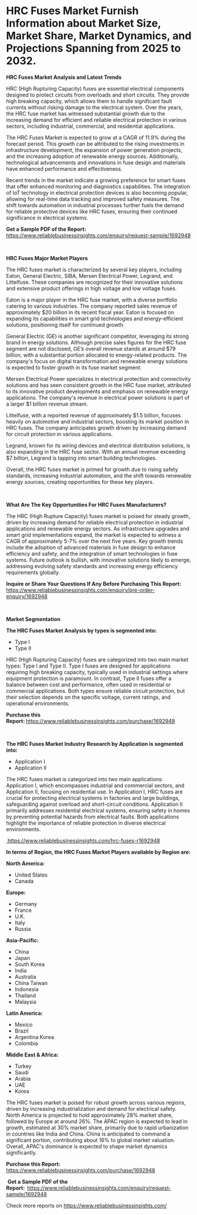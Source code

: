 <p><h1>HRC Fuses Market Furnish Information about Market Size, Market Share, Market Dynamics, and Projections Spanning from 2025 to 2032.</h1></p><p><strong>HRC Fuses Market Analysis and Latest Trends</strong></p>
<p><p>HRC (High Rupturing Capacity) fuses are essential electrical components designed to protect circuits from overloads and short circuits. They provide high breaking capacity, which allows them to handle significant fault currents without risking damage to the electrical system. Over the years, the HRC fuse market has witnessed substantial growth due to the increasing demand for efficient and reliable electrical protection in various sectors, including industrial, commercial, and residential applications.</p><p>The HRC Fuses Market is expected to grow at a CAGR of 11.9% during the forecast period. This growth can be attributed to the rising investments in infrastructure development, the expansion of power generation projects, and the increasing adoption of renewable energy sources. Additionally, technological advancements and innovations in fuse design and materials have enhanced performance and effectiveness.</p><p>Recent trends in the market indicate a growing preference for smart fuses that offer enhanced monitoring and diagnostics capabilities. The integration of IoT technology in electrical protection devices is also becoming popular, allowing for real-time data tracking and improved safety measures. The shift towards automation in industrial processes further fuels the demand for reliable protective devices like HRC fuses, ensuring their continued significance in electrical systems.</p></p>
<p><strong>Get a Sample PDF of the Report:&nbsp;</strong> <a href="https://www.reliablebusinessinsights.com/enquiry/request-sample/1692948?utm_campaign=1847&utm_medium=2&utm_source=Github&utm_content=ia&utm_term=08012025&utm_id=hrc-fuses">https://www.reliablebusinessinsights.com/enquiry/request-sample/1692948</a></p>
<p>&nbsp;</p>
<p><strong>HRC Fuses Major Market Players</strong></p>
<p><p>The HRC fuses market is characterized by several key players, including Eaton, General Electric, SIBA, Mersen Electrical Power, Legrand, and Littelfuse. These companies are recognized for their innovative solutions and extensive product offerings in high voltage and low voltage fuses.</p><p>Eaton is a major player in the HRC fuse market, with a diverse portfolio catering to various industries. The company reported sales revenue of approximately $20 billion in its recent fiscal year. Eaton is focused on expanding its capabilities in smart grid technologies and energy-efficient solutions, positioning itself for continued growth.</p><p>General Electric (GE) is another significant competitor, leveraging its strong brand in energy solutions. Although precise sales figures for the HRC fuse segment are not disclosed, GE’s overall revenue stands at around $79 billion, with a substantial portion allocated to energy-related products. The company's focus on digital transformation and renewable energy solutions is expected to foster growth in its fuse market segment.</p><p>Mersen Electrical Power specializes in electrical protection and connectivity solutions and has seen consistent growth in the HRC fuse market, attributed to its innovative product developments and emphasis on renewable energy applications. The company's revenue in electrical power solutions is part of a larger $1 billion revenue stream.</p><p>Littelfuse, with a reported revenue of approximately $1.5 billion, focuses heavily on automotive and industrial sectors, boosting its market position in HRC fuses. The company anticipates growth driven by increasing demand for circuit protection in various applications.</p><p>Legrand, known for its wiring devices and electrical distribution solutions, is also expanding in the HRC fuse sector. With an annual revenue exceeding $7 billion, Legrand is tapping into smart building technologies.</p><p>Overall, the HRC fuses market is primed for growth due to rising safety standards, increasing industrial automation, and the shift towards renewable energy sources, creating opportunities for these key players.</p></p>
<p>&nbsp;</p>
<p><strong>What Are The Key Opportunities For HRC Fuses Manufacturers?</strong></p>
<p><p>The HRC (High Rupture Capacity) fuses market is poised for steady growth, driven by increasing demand for reliable electrical protection in industrial applications and renewable energy sectors. As infrastructure upgrades and smart grid implementations expand, the market is expected to witness a CAGR of approximately 5-7% over the next five years. Key growth trends include the adoption of advanced materials in fuse design to enhance efficiency and safety, and the integration of smart technologies in fuse systems. Future outlook is bullish, with innovative solutions likely to emerge, addressing evolving safety standards and increasing energy efficiency requirements globally.</p></p>
<p><strong>Inquire or Share Your Questions If Any Before Purchasing This Report:</strong> <a href="https://www.reliablebusinessinsights.com/enquiry/pre-order-enquiry/1692948?utm_campaign=1847&utm_medium=2&utm_source=Github&utm_content=ia&utm_term=08012025&utm_id=hrc-fuses">https://www.reliablebusinessinsights.com/enquiry/pre-order-enquiry/1692948</a></p>
<p>&nbsp;</p>
<p><strong>Market Segmentation</strong></p>
<p><strong>The HRC Fuses Market Analysis by types is segmented into:</strong></p>
<p><ul><li>Type I</li><li>Type II</li></ul></p>
<p><p>HRC (High Rupturing Capacity) fuses are categorized into two main market types: Type I and Type II. Type I fuses are designed for applications requiring high breaking capacity, typically used in industrial settings where equipment protection is paramount. In contrast, Type II fuses offer a balance between cost and performance, often used in residential or commercial applications. Both types ensure reliable circuit protection, but their selection depends on the specific voltage, current ratings, and operational environments.</p></p>
<p><strong>Purchase this Report:&nbsp;</strong><a href="https://www.reliablebusinessinsights.com/purchase/1692948?utm_campaign=1847&utm_medium=2&utm_source=Github&utm_content=ia&utm_term=08012025&utm_id=hrc-fuses">https://www.reliablebusinessinsights.com/purchase/1692948</a></p>
<p>&nbsp;</p>
<p><strong>The HRC Fuses Market Industry Research by Application is segmented into:</strong></p>
<p><ul><li>Application I</li><li>Application II</li></ul></p>
<p><p>The HRC fuses market is categorized into two main applications: Application I, which encompasses industrial and commercial sectors, and Application II, focusing on residential use. In Application I, HRC fuses are crucial for protecting electrical systems in factories and large buildings, safeguarding against overload and short-circuit conditions. Application II primarily addresses residential electrical systems, ensuring safety in homes by preventing potential hazards from electrical faults. Both applications highlight the importance of reliable protection in diverse electrical environments.</p></p>
<p><a href="https://www.reliablebusinessinsights.com/hrc-fuses-r1692948?utm_campaign=1847&utm_medium=2&utm_source=Github&utm_content=ia&utm_term=08012025&utm_id=hrc-fuses">&nbsp;https://www.reliablebusinessinsights.com/hrc-fuses-r1692948</a></p>
<p><strong>In terms of Region, the HRC Fuses Market Players available by Region are:</strong></p>
<p>
    <p> <strong> North America: </strong>
        <ul>
            <li>United States</li>
            <li>Canada</li>
        </ul>
        </p> 
    <p> <strong> Europe: </strong>
        <ul>
            <li>Germany</li>
            <li>France</li>
            <li>U.K.</li>
            <li>Italy</li>
            <li>Russia</li>
        </ul>
        </p> 
    <p> <strong> Asia-Pacific: </strong>
        <ul>
            <li>China</li>
            <li>Japan</li>
            <li>South Korea</li>
            <li>India</li>
            <li>Australia</li>
            <li>China Taiwan</li>
            <li>Indonesia</li>
            <li>Thailand</li>
            <li>Malaysia</li>
        </ul>
        </p> 
    <p> <strong> Latin America: </strong>
        <ul>
            <li>Mexico</li>
            <li>Brazil</li>
            <li>Argentina Korea</li>
            <li>Colombia</li>
        </ul>
        </p> 
    <p> <strong> Middle East & Africa: </strong>
        <ul>
            <li>Turkey</li>
            <li>Saudi</li>
            <li>Arabia</li>
            <li>UAE</li>
            <li>Korea</li>
        </ul>
    </p>
    </p>
<p><p>The HRC fuses market is poised for robust growth across various regions, driven by increasing industrialization and demand for electrical safety. North America is projected to hold approximately 28% market share, followed by Europe at around 26%. The APAC region is expected to lead in growth, estimated at 30% market share, primarily due to rapid urbanization in countries like India and China. China is anticipated to command a significant portion, contributing about 16% to global market valuation. Overall, APAC's dominance is expected to shape market dynamics significantly.</p></p>
<p><strong>Purchase this Report: </strong><a href="https://www.reliablebusinessinsights.com/purchase/1692948?utm_campaign=1847&utm_medium=2&utm_source=Github&utm_content=ia&utm_term=08012025&utm_id=hrc-fuses">https://www.reliablebusinessinsights.com/purchase/1692948</a></p>
<p>&nbsp;<strong>Get a Sample PDF of the Report:&nbsp;&nbsp;</strong><a href="https://www.reliablebusinessinsights.com/enquiry/request-sample/1692948?utm_campaign=1847&utm_medium=2&utm_source=Github&utm_content=ia&utm_term=08012025&utm_id=hrc-fuses">https://www.reliablebusinessinsights.com/enquiry/request-sample/1692948</a></p>
<p><strong></strong></p>
<p>Check more reports on <a href="https://www.reliablebusinessinsights.com/?utm_campaign=1847&utm_medium=2&utm_source=Github&utm_content=ia&utm_term=08012025&utm_id=hrc-fuses">https://www.reliablebusinessinsights.com/</a></p>